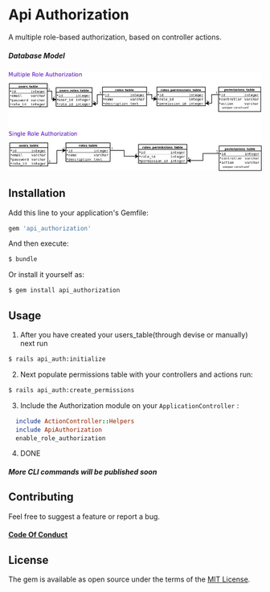 # Api Authorization 
A multiple role-based authorization, based on controller actions.
##### Database Model
![db_model](model.jpg)
## Installation
Add this line to your application's Gemfile:

```ruby
gem 'api_authorization'
```

And then execute:
```bash
$ bundle
```

Or install it yourself as:
```bash
$ gem install api_authorization
```

## Usage
1. After you have created your users_table(through devise or manually) next run 
```bash
$ rails api_auth:initialize
```
2. Next populate permissions table with your controllers and actions run:
```bash
$ rails api_auth:create_permissions
```
3. Include the Authorization module on your `ApplicationController` :
```ruby
  include ActionController::Helpers
  include ApiAuthorization
  enable_role_authorization
```
4. DONE

##### More CLI commands will be published soon

## Contributing
Feel free to suggest a feature or report a bug.
#### [Code Of Conduct](CODE_OF_CONDUCT.md)

## License
The gem is available as open source under the terms of the [MIT License](https://opensource.org/licenses/MIT).
